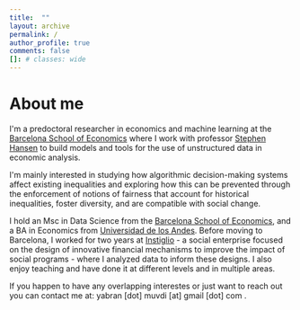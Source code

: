 ```yaml
---
title:  ""
layout: archive
permalink: /
author_profile: true
comments: false
[]: # classes: wide
---
```

# About me

I'm a predoctoral researcher in economics and machine learning at the [Barcelona School of Economics](https://datascience.bse.eu/team/yabra-muvdi/) where I work with professor [Stephen Hansen](https://sekhansen.github.io/) to build models and tools for the use of unstructured data in economic analysis.

I'm mainly interested in studying how algorithmic decision-making systems affect existing inequalities and exploring how this can be prevented through the enforcement of notions of fairness that account for historical inequalities, foster diversity, and are compatible with social change.

I hold an Msc in Data Science from the [Barcelona School of Economics](https://bse.eu/), and a BA in Economics from [Universidad de los Andes](https://economia.uniandes.edu.co/). Before moving to Barcelona, I worked for two years at [Instiglio](https://www.instiglio.org/) - a social enterprise focused on the design of innovative financial mechanisms to improve the impact of social programs - where I analyzed data to inform these designs. I also enjoy teaching and have done it at different levels and in multiple areas.

If you happen to have any overlapping interestes or just want to reach out you can contact me at: yabran [dot] muvdi [at] gmail [dot] com .